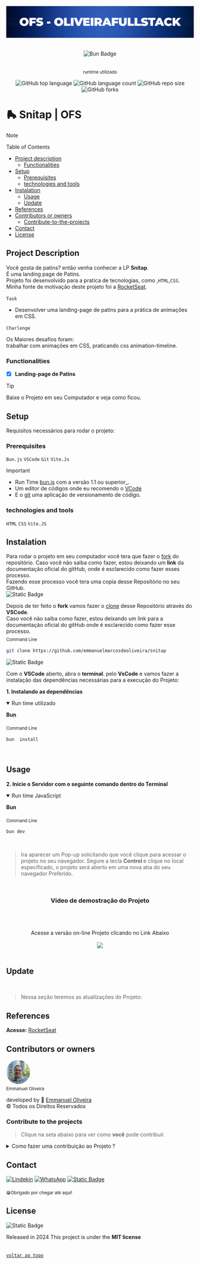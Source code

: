 <!-- Banner de Apresentação -->
 <img src="./src/assets/github/banner.png" alt="Banner OFS">
<br>
<br>

<!-- Apresentação do  Projeto -->
<div align="center">

![Bun Badge](<https://img.shields.io/badge/--path?style=plastic&logo=bun&logoColor=rgb(249%2C%20241%2C%20225)&logoSize=auto&label=Bun%20v.1.1.42&labelColor=rgb(93%2C%2089%2C%20134)&color=rgb(249%2C%20241%2C%20225)>)

</br>
<small>runtime utilizado</small>

<!-- Badges do Projeto -->

![GitHub top language](https://img.shields.io/github/languages/top/emmanuelmarcosdeoliveira/snitap?style=plastic&labelColor=%23000)
![GitHub language count](https://img.shields.io/github/languages/count/emmanuelmarcosdeoliveira/snitap?style=flat&logo=github&logoColor=%23fff&logoSize=auto&labelColor=%23000)
![GitHub repo size](https://img.shields.io/github/repo-size/emmanuelmarcosdeoliveira/snitap?style=plastic&logo=github&logoColor=%23fff&logoSize=auto&labelColor=%23000)
![GitHub forks](https://img.shields.io/github/forks/emmanuelmarcosdeoliveira/snitap?style=plastic&labelColor=%23000)

</div>

# 🛼 Snitap | OFS

<!-- Menu -->

> [!NOTE]
> Table of Contents

- [Project description](#project-description)
  - [Functionalities](#functionalities)
- [Setup](#setup)
  - [Prerequisites](#prerequisites)
  - [technologies and tools](#technologies-and-tools)
- [Instalation](#instalation)
  - [Usage](#usage)
  - [Update](#update)
- [References](#references)
- [Contributors or owners](#contributors-or-owners)
  - [Contribute-to-the-projects](#contribute-to-the-projects)
- [Contact](#contact)
- [License](#license)

<!-- Descrição do Projeto -->

## Project Description

Você gosta de patins? então venha conhecer a LP **Snitap**.<br>
É uma landing page de Patins.  
Projeto foi desenvolvido para a pratica de tecnologias, como ,`HTML`,`CSS`.<br>
Minha fonte de motivação deste projeto foi a [RocketSeat](https://www.rocketseat.com.br/).<br>

`Task`

- Desenvolver uma landing-page de patins para a prática de animações em CSS.

`Charlenge`

Os Maiores desafios foram:<br>
trabalhar com animações em CSS, praticando css animation-timeline.

### Functionalities

- [x] **Landing-page de Patins**

> [!TIP]
>
> Baixe o Projeto em seu Computador e veja como ficou.

<!-- Setup do Projeto -->

## Setup

Requisitos necessários para rodar o projeto:<br>

### Prerequisites

`Bun.js` `VSCode` `Git` `Vite.Js`

> [!IMPORTANT]
>
> - Run Time [bun.js](https://bun.sh/) com a versão 1.1 ou superior\_.<br>
> - Um editor de códigos onde eu recomendo o [VCode](https://code.visualstudio.com/)<br>
> - E o [git](https://git-scm.com/downloads) uma aplicação de versionamento de código.

<!-- > - Extensão do VSCode [**Live Server**](https://marketplace.visualstudio.com/items?itemName=ritwickdey.LiveServer) -->

### technologies and tools

`HTML` `CSS` `Vite.JS`

## Instalation

Para rodar o projeto em seu computador você tera que fazer o [fork](https://docs.github.com/pt/pull-requests/collaborating-with-pull-requests/working-with-forks/fork-a-repo) do repositório. Caso você não saiba como fazer, estou deixando um **link** da documentação oficial do gitHub, onde é esclarecido como fazer esses processo.<br> Fazendo esse processo você tera uma copia desse Repositório no seu GitHub.
<br>
<img alt="Static Badge" src="https://img.shields.io/badge/-path?style=social&logo=git&label=GitHub%20Docs&color=%23000">
<a href="https://docs.github.com/pt/pull-requests/collaborating-with-pull-requests/working-with-forks/fork-a-repo"></a>

Depois de ter feito o **fork** vamos fazer o [clone](https://docs.github.com/pt/repositories/creating-and-managing-repositories/cloning-a-repository) desse Repositório através do **VSCode**. </br>
Caso você não saiba como fazer, estou deixando um link para a documentação oficial do gitHub onde é esclarecido como fazer esse processo.
<br>
<sub>Command Line</sub>

```bash
git clone https://github.com/emmanuelmarcosdeoliveira/snitap
```

<img alt="Static Badge" src="https://img.shields.io/badge/-path?style=social&logo=git&label=GitHub%20Docs&color=%23000">
<a href="https://docs.github.com/pt/repositories/creating-and-managing-repositories/cloning-a-repository"></a>

Com o **VSCode** aberto, abra o **terminal**. pelo **VsCode** e vamos fazer a instalação das dependências necessárias para a execução do Projeto:

**1. Instalando as dependências**<br>

 <details open>

<summary>Run time utilizado</summary>

**Bun**

</detais>

<sub>Command Line</sub>

```bash
bun  install
```

<br>

## Usage

**2. Inicie o Servidor com o seguinte comando dentro do Terminal**<br>

<details open>

<summary>Run time JavaScript</summary>

**Bun**

</detais>

<sub>Command Line</sub>

```bash
bun dev
```

</br>

> Ira aparecer um Pop-up solicitando que você clique para acessar o projeto no seu navegador.
> Segure a tecla <strong> Control </strong> e clique no local especificado, o projeto será aberto em uma nova aba do seu navegador Preferido.

<br>
 <!-- Imagem de Demostração -->
<h3 align="center"> Video de demostração do Projeto</h3>

</br>
</br>

<!-- <img src="./public/github/Desktop.png" alt="Print do Projeto"/> -->

<!-- <h3 align="center">📽️project demonstration video</h3>
<br>
<p align="center">Video de Demostração</p>

https://github.com/emmanuelmarcosdeoliveira/animais-fantasticos/assets/116108389/660fb676-c9a6-4083-b28c-8e952eaa6345 -->

<br>
 <div align="center">
Acesse a versão on-line Projeto clicando no Link Abaixo
<br>
<br>
<a href="https://snitap-eight.vercel.app/">
<img src="https://img.shields.io/badge/Vercel-000000?style=for-the-badge&logo=vercel&logoColor=white"/></a>

</div>
<br>

## Update

<br>

> Nessa seção teremos as atualizações do Projeto:

## References

**Acesse:** [RocketSeat](https://rocketseat.com.br/)

## Contributors or owners

<img height="64px" src="./src/assets/github/profile.png"><br>
<small>Emmanuel Oliveira</small>

developed by 💖 [Emmanuel Oliveira](https://www.linkedin.com/feed/?trk=homepage-basic_sign-in-submit)<br>
&copy; Todos os Direitos Reservados
<br>

### Contribute to the projects

> Clique na seta abaixo para ver como **você** pode contribuir.

<details close>

<summary>Como fazer uma contribuição ao Projeto ?</summary>
 
 - Familiarize-se com a documentação do projeto, que geralmente inclui guias de instalação.<br>
- Explore o código do projeto para entender sua estrutura e funcionamento.
<br>

**Faça um Fork**

- Crie uma cópia (fork) do repositório original em sua conta do GitHub.<br>

<img alt="Static Badge" src="https://img.shields.io/badge/-path?style=social&logo=git&label=GitHub%20Docs&color=%23000">
<a href="https://docs.github.com/pt/pull-requests/collaborating-with-pull-requests/working-with-forks/fork-a-repo"></a>

**Clone o Repositório**

Isso criará uma cópia local do projeto, onde você poderá fazer suas modificações.

<img alt="Static Badge" src="https://img.shields.io/badge/-path?style=social&logo=git&label=GitHub%20Docs&color=%23000">
<a href="https://docs.github.com/pt/repositories/creating-and-managing-repositories/cloning-a-repository"></a>

**Crie uma Nova Branch:**

- Crie uma nova branch para isolar suas alterações.<br>
- Isso facilita a organização do seu trabalho e a criação de pull requests.<br>

**Faça as Alterações:**

- Crie funcionalidades, mude estilos ou resolva `bugs` que iram contribuir para a melhoria do Projeto.<br>

**Crie um Pull Request:**

- Inclua uma descrição clara das suas alterações e explique como elas resolvem o problema ou melhoram o projeto.<br>
- Solicitação: Envie um pull request para o repositório original, solicitando que suas alterações sejam incorporadas ao projeto.
  <br>

**Revise e Responda a Feedback:**

- Colabore: Os mantenedores do projeto podem solicitar alterações ou fornecer feedback sobre o seu código.

</details>

## Contact

[![Lindekin](https://img.shields.io/badge/--path?style=social&logo=Linkedin&logoColor=%230664C1&logoSize=auto&label=Linkedin&labelColor=%23fff&cacheSeconds=https%3A%2F%2Fwww.linkedin.com%2Fin%2Femmanuel-marcos-oliveira%2F)](https://www.linkedin.com/in/emmanuel-marcos-oliveira/)
[![WhatsApp](https://img.shields.io/badge/--path?style=social&logo=WhatsApp&logoColor=%231F3833&logoSize=auto&label=WhatsApp&color=%23fff&cacheSeconds=https%3A%2F%2Fwa.me%2F5511968336094)](https://wa.me/5511968336094)
<a href="mailto:oliveirafullstack@gmail.com"><img alt="Static Badge" src="https://img.shields.io/badge/--path?style=social&logo=Gmail&logoSize=auto&label=Gmail&cacheSeconds=--query&link=mailto%3Adev-oliveira%40outlook.com.br%22"> </a>

<sub>😁Obrigado por chegar até aqui!</sub>

## License

![Static Badge](https://img.shields.io/badge/--path?style=plastic&logo=mit&logoSize=auto&label=license%20MIT&labelColor=%23555555&color=%2397CA00)
<br>

Released in 2024 This project is under the **MIT license**<br>
<br>

[`voltar ao topo`](#-snitap--ofs)
